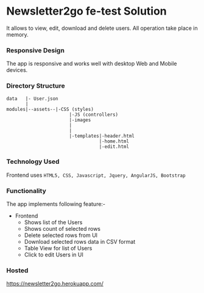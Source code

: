 # Newsletter2go fe-test Solution
It allows to view, edit, download and delete users. All operation take place in memory.

### Responsive Design
The app is responsive and works well with desktop Web and Mobile devices.

### Directory Structure


    data   |- User.json
           |
    modules|--assets--|-CSS (styles)
                           |-JS (controllers)
                           |-images 
                           |
                           |
                           |-templates|-header.html
                                      |-home.html
                                      |-edit.html
        

### Technology Used

Frontend uses ```HTML5, CSS, Javascript, Jquery, AngularJS, Bootstrap```


### Functionality
The app implements following feature:-
    
* Frontend
    - Shows list of the Users
    - Shows count of selected rows
    - Delete selected rows from UI
    - Download selected rows data in CSV format
    - Table View for list of Users
    - Click to edit Users in UI
   
    
    
### Hosted
https://newsletter2go.herokuapp.com/


